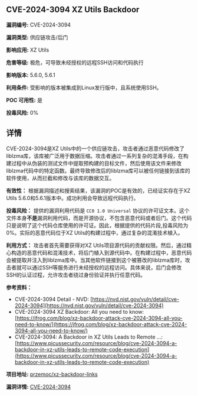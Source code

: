 ## CVE-2024-3094 XZ Utils Backdoor

**漏洞编号:** CVE-2024-3094

**漏洞类型:** 供应链攻击/后门

**影响应用:** XZ Utils

**危害等级:** 极危，可导致未经授权的远程SSH访问和代码执行

**影响版本:** 5.6.0, 5.6.1

**利用条件:** 受影响的版本被集成到Linux发行版中，且系统使用SSH。

**POC 可用性:** 是

**投毒风险:** 0%

## 详情

CVE-2024-3094是XZ Utils中的一个供应链攻击，攻击者通过恶意代码修改了liblzma库，该库被广泛用于数据压缩。攻击者通过一系列复杂的混淆手段，在构建过程中从伪装的测试文件中提取预构建的目标文件，然后使用该文件来修改liblzma代码中的特定函数。最终导致修改后的liblzma库可以被任何链接到该库的软件使用，从而拦截和修改与该库的数据交互。

**有效性：**
根据漏洞描述和搜索结果，该漏洞的POC是有效的，已经证实存在于XZ Utils 5.6.0和5.6.1版本中。成功利用会导致远程代码执行。

**投毒风险：**
提供的漏洞利用代码是 `CC0 1.0 Universal` 协议的许可证文本。这个文件本身**不是**漏洞利用代码，而是开源协议，不包含恶意代码或者后门。这个代码只是说明了这个代码仓库使用的许可证。因此，根据提供的代码片段,投毒风险为0%。实际的恶意代码位于XZ Utils的构建过程中，通过复杂的混淆技术植入。

**利用方式：**
攻击者首先需要获得对XZ Utils项目源代码的贡献权限。然后，通过精心构造的恶意代码和混淆技术，将后门植入到源代码中。在构建过程中，恶意代码会被提取并注入到liblzma库中。当其他软件链接到这个被篡改的liblzma库时，攻击者就可以通过SSH等服务进行未经授权的远程访问。具体来说，后门会修改SSH的认证过程，允许攻击者绕过身份验证并执行任意代码。

**参考资料：**
*   CVE-2024-3094 Detail - NVD: [https://nvd.nist.gov/vuln/detail/cve-2024-3094](https://nvd.nist.gov/vuln/detail/cve-2024-3094)
*   CVE-2024-3094 XZ Backdoor: All you need to know: [https://jfrog.com/blog/xz-backdoor-attack-cve-2024-3094-all-you-need-to-know/](https://jfrog.com/blog/xz-backdoor-attack-cve-2024-3094-all-you-need-to-know/)
*   CVE-2024-3094: A Backdoor in XZ Utils Leads to Remote ...: [https://www.picussecurity.com/resource/blog/cve-2024-3094-a-backdoor-in-xz-utils-leads-to-remote-code-execution](https://www.picussecurity.com/resource/blog/cve-2024-3094-a-backdoor-in-xz-utils-leads-to-remote-code-execution)

**项目地址:** [przemoc/xz-backdoor-links](https://github.com/przemoc/xz-backdoor-links)

**漏洞详情:** [CVE-2024-3094](https://nvd.nist.gov/vuln/detail/CVE-2024-3094)